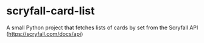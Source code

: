 # scryfall-card-list
A small Python project that fetches lists of cards by set from the Scryfall API (https://scryfall.com/docs/api)
